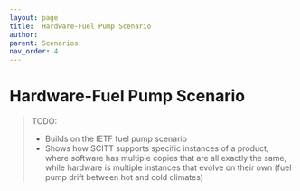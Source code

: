 ```yaml
---
layout: page
title:  Hardware-Fuel Pump Scenario
author: 
parent: Scenarios
nav_order: 4
---
```


# Hardware-Fuel Pump Scenario

> TODO: 
> - Builds on the IETF fuel pump scenario
> - Shows how SCITT supports specific instances of a product, where software has multiple copies that are all exactly the same, while hardware is multiple instances that evolve on their own (fuel pump drift between hot and cold climates)
> 